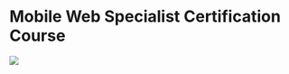 # Mobile Web Specialist Certification Course

<img src="https://s3.eu-west-2.amazonaws.com/nmarcora/project-stage2.png">
